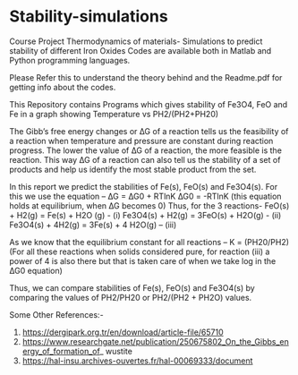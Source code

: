 # Stability-simulations
Course Project Thermodynamics of materials- Simulations to predict stability of different Iron Oxides
Codes are available both in Matlab and Python programming languages.

Please Refer this to understand the theory behind and the Readme.pdf for getting info about the codes.

This Repository contains Programs which gives stability of Fe3O4, FeO and Fe in a graph showing Temperature vs PH2/(PH2+PH20)

The Gibb’s free energy changes or ∆G of a reaction tells us the feasibility of a reaction when temperature and pressure are constant during reaction progress. The lower the value of ∆G of a reaction, the more feasible is the reaction.
This way ∆G of a reaction can also tell us the stability of a set of products and help us identify the most stable product from the set.

In this report we predict the stabilities of Fe(s), FeO(s) and Fe3O4(s). For this we use the equation –
∆G = ∆G0 + RTlnK
∆G0 = -RTlnK (this equation holds at equilibrium, when ∆G becomes 0) Thus, for the 3 reactions-
FeO(s) + H2(g) = Fe(s) + H2O (g) - (i)
Fe3O4(s) + H2(g) = 3FeO(s) + H2O(g) - (ii)
Fe3O4(s) + 4H2(g) = 3Fe(s) + 4 H2O(g) – (iii)

As we know that the equilibrium constant for all reactions –
K = (PH20/PH2) (For all these reactions when solids considered pure, for reaction (iii) a power of 4 is also there but that is taken care of when we take log in the ∆G0 equation)

Thus, we can compare stabilities of Fe(s), FeO(s) and Fe3O4(s) by comparing the values of PH2/PH20 or PH2/(PH2 + PH2O) values.

Some Other References:-
1. https://dergipark.org.tr/en/download/article-file/65710
2. https://www.researchgate.net/publication/250675802_On_the_Gibbs_energy_of_formation_of_
wustite
3. https://hal-insu.archives-ouvertes.fr/hal-00069333/document

